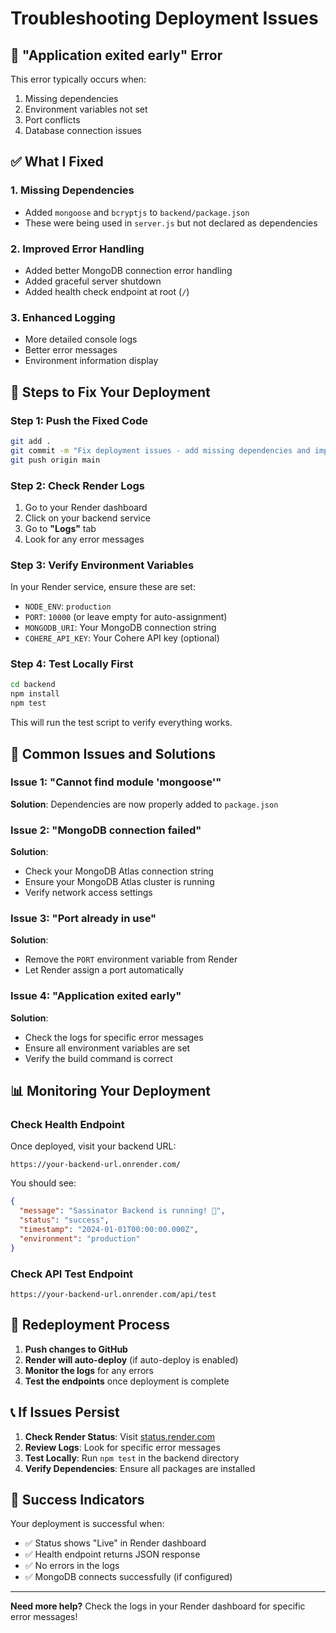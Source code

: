 # Troubleshooting Deployment Issues

## 🚨 "Application exited early" Error

This error typically occurs when:
1. Missing dependencies
2. Environment variables not set
3. Port conflicts
4. Database connection issues

## ✅ What I Fixed

### 1. **Missing Dependencies**
- Added `mongoose` and `bcryptjs` to `backend/package.json`
- These were being used in `server.js` but not declared as dependencies

### 2. **Improved Error Handling**
- Added better MongoDB connection error handling
- Added graceful server shutdown
- Added health check endpoint at root (`/`)

### 3. **Enhanced Logging**
- More detailed console logs
- Better error messages
- Environment information display

## 🔧 Steps to Fix Your Deployment

### Step 1: Push the Fixed Code
```bash
git add .
git commit -m "Fix deployment issues - add missing dependencies and improve error handling"
git push origin main
```

### Step 2: Check Render Logs
1. Go to your Render dashboard
2. Click on your backend service
3. Go to **"Logs"** tab
4. Look for any error messages

### Step 3: Verify Environment Variables
In your Render service, ensure these are set:
- `NODE_ENV`: `production`
- `PORT`: `10000` (or leave empty for auto-assignment)
- `MONGODB_URI`: Your MongoDB connection string
- `COHERE_API_KEY`: Your Cohere API key (optional)

### Step 4: Test Locally First
```bash
cd backend
npm install
npm test
```

This will run the test script to verify everything works.

## 🐛 Common Issues and Solutions

### Issue 1: "Cannot find module 'mongoose'"
**Solution**: Dependencies are now properly added to `package.json`

### Issue 2: "MongoDB connection failed"
**Solution**: 
- Check your MongoDB Atlas connection string
- Ensure your MongoDB Atlas cluster is running
- Verify network access settings

### Issue 3: "Port already in use"
**Solution**: 
- Remove the `PORT` environment variable from Render
- Let Render assign a port automatically

### Issue 4: "Application exited early"
**Solution**: 
- Check the logs for specific error messages
- Ensure all environment variables are set
- Verify the build command is correct

## 📊 Monitoring Your Deployment

### Check Health Endpoint
Once deployed, visit your backend URL:
```
https://your-backend-url.onrender.com/
```

You should see:
```json
{
  "message": "Sassinator Backend is running! 🚀",
  "status": "success",
  "timestamp": "2024-01-01T00:00:00.000Z",
  "environment": "production"
}
```

### Check API Test Endpoint
```
https://your-backend-url.onrender.com/api/test
```

## 🔄 Redeployment Process

1. **Push changes to GitHub**
2. **Render will auto-deploy** (if auto-deploy is enabled)
3. **Monitor the logs** for any errors
4. **Test the endpoints** once deployment is complete

## 📞 If Issues Persist

1. **Check Render Status**: Visit [status.render.com](https://status.render.com)
2. **Review Logs**: Look for specific error messages
3. **Test Locally**: Run `npm test` in the backend directory
4. **Verify Dependencies**: Ensure all packages are installed

## 🎯 Success Indicators

Your deployment is successful when:
- ✅ Status shows "Live" in Render dashboard
- ✅ Health endpoint returns JSON response
- ✅ No errors in the logs
- ✅ MongoDB connects successfully (if configured)

---

**Need more help?** Check the logs in your Render dashboard for specific error messages! 